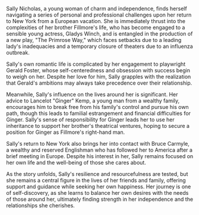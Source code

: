 Sally Nicholas, a young woman of charm and independence, finds herself navigating a series of personal and professional challenges upon her return to New York from a European vacation. She is immediately thrust into the complexities of her brother Fillmore's life, who has become engaged to a sensible young actress, Gladys Winch, and is entangled in the production of a new play, "The Primrose Way," which faces setbacks due to a leading lady's inadequacies and a temporary closure of theaters due to an influenza outbreak.

Sally's own romantic life is complicated by her engagement to playwright Gerald Foster, whose self-centeredness and obsession with success begin to weigh on her. Despite her love for him, Sally grapples with the realization that Gerald's ambitions may always take precedence over their relationship.

Meanwhile, Sally's influence on the lives around her is significant. Her advice to Lancelot "Ginger" Kemp, a young man from a wealthy family, encourages him to break free from his family's control and pursue his own path, though this leads to familial estrangement and financial difficulties for Ginger. Sally's sense of responsibility for Ginger leads her to use her inheritance to support her brother's theatrical ventures, hoping to secure a position for Ginger as Fillmore's right-hand man.

Sally's return to New York also brings her into contact with Bruce Carmyle, a wealthy and reserved Englishman who has followed her to America after a brief meeting in Europe. Despite his interest in her, Sally remains focused on her own life and the well-being of those she cares about.

As the story unfolds, Sally's resilience and resourcefulness are tested, but she remains a central figure in the lives of her friends and family, offering support and guidance while seeking her own happiness. Her journey is one of self-discovery, as she learns to balance her own desires with the needs of those around her, ultimately finding strength in her independence and the relationships she cherishes.